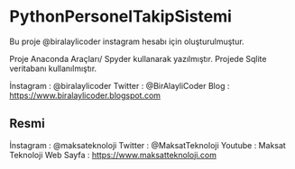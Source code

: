 # PythonPersonelTakipSistemi
Bu proje @biralaylicoder instagram hesabı için oluşturulmuştur.

Proje Anaconda Araçları/ Spyder kullanarak yazılmıştır.
Projede Sqlite veritabanı kullanılmıştır.

İnstagram : @biralaylicoder
Twitter : @BirAlayliCoder
Blog : https://www.biralaylicoder.blogspot.com

Resmi
--------------
İnstagram : @maksateknoloji
Twitter : @MaksatTeknoloji
Youtube : Maksat Teknoloji
Web Sayfa : https://www.maksatteknoloji.com
